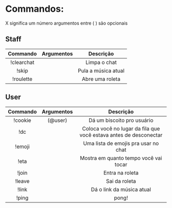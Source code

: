 Commandos:
=========

X significa um número
argumentos entre ( ) são opcionais


Staff
-------

|Commando | Argumentos |  Descrição |
|:------:|:---------:|:--------------------------------------:|
|!clearchat | | Limpa o chat |
|!skip | | Pula a música atual |
|!roulette | | Abre uma roleta |

User
----

|Commando | Argumentos |  Descrição |
|:------:|:---------:|:--------------------------------------:|
|!cookie | (@user) | Dá um biscoito pro usuário |
|!dc | | Coloca você no lugar da fila que você estava antes de desconectar |
|!emoji | | Uma lista de emojis pra usar no chat |
|!eta | | Mostra em quanto tempo você vai tocar |
|!join | | Entra na roleta |
|!leave | | Sai da roleta |
|!link | | Dá o link da música atual |
|!ping | | pong! |
